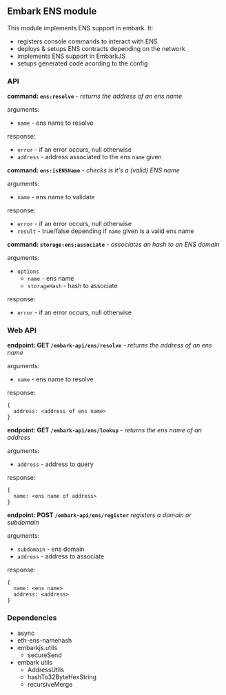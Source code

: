 ## Embark ENS module

This module implements ENS support in embark. It:
* registers console commands to interact with ENS
* deploys & setups ENS contracts depending on the network
* implements ENS support in EmbarkJS
* setups generated code acording to the config

### API

**command: `ens:resolve`** - _returns the address of an ens name_

arguments:

* `name` - ens name to resolve

response:

* `error` - if an error occurs, null otherwise
* `address` - address associated to the ens `name` given

**command: `ens:isENSName`** - _checks is it's a (valid) ENS name_

arguments:

* `name` - ens name to validate

response:

* `error` - if an error occurs, null otherwise
* `result` - true/false depending if `name` given is a valid ens name

**command: `storage:ens:associate`** - _associates an hash to an ENS domain_

arguments:

* `options`
  * `name` - ens name
  * `storageHash` - hash to associate

response:

* `error` - if an error occurs, null otherwise

### Web API

**endpoint: GET `/embark-api/ens/resolve`** - _returns the address of an ens name_

arguments:

* `name` - ens name to resolve

response:

```
{
  address: <address of ens name>
}
```

**endpoint: GET `/embark-api/ens/lookup`** - _returns the ens name of an address_

arguments:

* `address` - address to query

response:

```
{
  name: <ens name of address>
}
```

**endpoint: POST `/embark-api/ens/register`** _registers a domain or subdomain_

arguments:

* `subdomain` - ens domain
* `address` - address to associate

response:

```
{
  name: <ens name>
  address: <address>
}
```

### Dependencies

* async
* eth-ens-namehash
* embarkjs.utils
  * secureSend
* embark utils
  * AddressUtils
  * hashTo32ByteHexString
  * recursiveMerge
